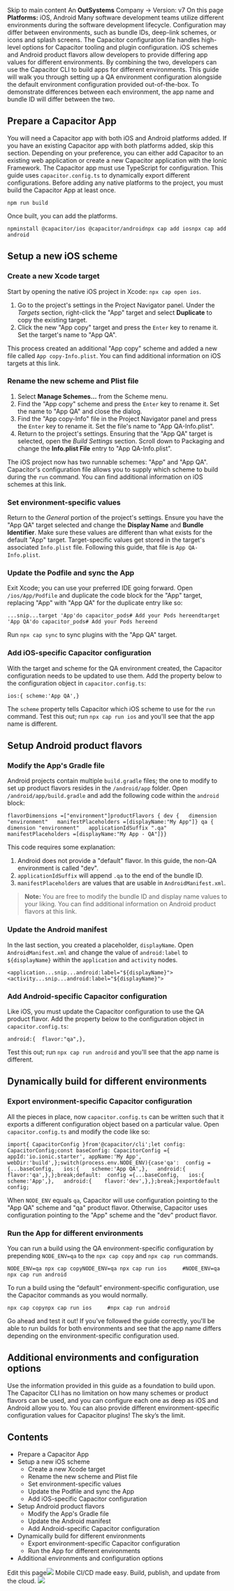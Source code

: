Skip to main content
An **OutSystems** Company →
Version: v7
On this page
**Platforms:** iOS, Android
Many software development teams utilize different environments during the software development lifecycle. Configuration may differ between environments, such as bundle IDs, deep-link schemes, or icons and splash screens.
The Capacitor configuration file handles high-level options for Capacitor tooling and plugin configuration. iOS schemes and Android product flavors allow developers to provide differing app values for different environments. By combining the two, developers can use the Capacitor CLI to build apps for different environments.
This guide will walk you through setting up a QA environment configuration alongside the default environment configuration provided out-of-the-box. To demonstrate differences between each environment, the app name and bundle ID will differ between the two.
## Prepare a Capacitor App​
You will need a Capacitor app with both iOS and Android platforms added. If you have an existing Capacitor app with both platforms added, skip this section.
Depending on your preference, you can either add Capacitor to an existing web application or create a new Capacitor application with the Ionic Framework.
The Capacitor app must use TypeScript for configuration. This guide uses `capacitor.config.ts` to dynamically export different configurations.
Before adding any native platforms to the project, you must build the Capacitor App at least once.
```
npm run build
```

Once built, you can add the platforms.
```
npminstall @capacitor/ios @capacitor/androidnpx cap add iosnpx cap add android
```

## Setup a new iOS scheme​
### Create a new Xcode target​
Start by opening the native iOS project in Xcode: `npx cap open ios`.
  1. Go to the project's settings in the Project Navigator panel. Under the _Targets_ section, right-click the "App" target and select **Duplicate** to copy the existing target.
  2. Click the new "App copy" target and press the `Enter` key to rename it. Set the target's name to "App QA".


This process created an additional "App copy" scheme and added a new file called `App copy-Info.plist`.
You can find additional information on iOS targets at this link.
### Rename the new scheme and Plist file​
  1. Select **Manage Schemes...** from the Scheme menu.
  2. Find the "App copy" scheme and press the `Enter` key to rename it. Set the name to "App QA" and close the dialog.
  3. Find the "App copy-Info" file in the Project Navigator panel and press the `Enter` key to rename it. Set the file's name to "App QA-Info.plist".
  4. Return to the project's settings. Ensuring that the "App QA" target is selected, open the _Build Settings_ section. Scroll down to Packaging and change the **Info.plist File** entry to "App QA-Info.plist".


The iOS project now has two runnable schemes: "App" and "App QA". Capacitor's configuration file allows you to supply which scheme to build during the `run` command.
You can find additional information on iOS schemes at this link.
### Set environment-specific values​
Return to the _General_ portion of the project's settings. Ensure you have the "App QA" target selected and change the **Display Name** and **Bundle Identifier**.
Make sure these values are different than what exists for the default "App" target. Target-specific values get stored in the target's associated `Info.plist` file. Following this guide, that file is `App QA-Info.plist`.
### Update the Podfile and sync the App​
Exit Xcode; you can use your preferred IDE going forward.
Open `/ios/App/Podfile` and duplicate the code block for the "App" target, replacing "App" with "App QA" for the duplicate entry like so:
```
...snip...target 'App'do capacitor_pods# Add your Pods hereendtarget 'App QA'do capacitor_pods# Add your Pods hereend
```

Run `npx cap sync` to sync plugins with the "App QA" target.
### Add iOS-specific Capacitor configuration​
With the target and scheme for the QA environment created, the Capacitor configuration needs to be updated to use them.
Add the property below to the configuration object in `capacitor.config.ts`:
```
ios:{ scheme:'App QA',}
```

The `scheme` property tells Capacitor which iOS scheme to use for the `run` command. Test this out; run `npx cap run ios` and you'll see that the app name is different.
## Setup Android product flavors​
### Modify the App's Gradle file​
Android projects contain multiple `build.gradle` files; the one to modify to set up product flavors resides in the `/android/app` folder.
Open `/android/app/build.gradle` and add the following code within the `android` block:
```
flavorDimensions =["environment"]productFlavors { dev {   dimension "environment"   manifestPlaceholders =[displayName:"My App"]} qa {   dimension "environment"   applicationIdSuffix ".qa"   manifestPlaceholders =[displayName:"My App - QA"]}}
```

This code requires some explanation:
  1. Android does not provide a "default" flavor. In this guide, the non-QA environment is called "dev".
  2. `applicationIdSuffix` will append `.qa` to the end of the bundle ID.
  3. `manifestPlaceholders` are values that are usable in `AndroidManifest.xml`.


> **Note:** You are free to modify the bundle ID and display name values to your liking.
You can find additional information on Android product flavors at this link.
### Update the Android manifest​
In the last section, you created a placeholder, `displayName`. Open `AndroidManifest.xml` and change the value of `android:label` to `${displayName}` within the `application` and `activity` nodes.
```
<application...snip...android:label="${displayName}"><activity...snip...android:label="${displayName}">
```

### Add Android-specific Capacitor configuration​
Like iOS, you must update the Capacitor configuration to use the QA product flavor.
Add the property below to the configuration object in `capacitor.config.ts`:
```
android:{  flavor:"qa",},
```

Test this out; run `npx cap run android` and you'll see that the app name is different.
## Dynamically build for different environments​
### Export environment-specific Capacitor configuration​
All the pieces in place, now `capacitor.config.ts` can be written such that it exports a different configuration object based on a particular value.
Open `capacitor.config.ts` and modify the code like so:
```
import{ CapacitorConfig }from'@capacitor/cli';let config: CapacitorConfig;const baseConfig: CapacitorConfig ={ appId:'io.ionic.starter', appName:'My App', webDir:'build',};switch(process.env.NODE_ENV){case'qa':  config ={...baseConfig,   ios:{    scheme:'App QA',},   android:{    flavor:'qa',},};break;default:  config ={...baseConfig,   ios:{    scheme:'App',},   android:{    flavor:'dev',},};break;}exportdefault config;
```

When `NODE_ENV` equals `qa`, Capacitor will use configuration pointing to the "App QA" scheme and "qa" product flavor. Otherwise, Capacitor uses configuration pointing to the "App" scheme and the "dev" product flavor.
### Run the App for different environments​
You can run a build using the QA environment-specific configuration by prepending `NODE_ENV=qa` to the `npx cap copy` and `npx cap run` commands.
```
NODE_ENV=qa npx cap copyNODE_ENV=qa npx cap run ios 	#NODE_ENV=qa npx cap run android
```

To run a build using the “default” environment-specific configuration, use the Capacitor commands as you would normally.
```
npx cap copynpx cap run ios 	#npx cap run android
```

Go ahead and test it out! If you’ve followed the guide correctly, you'll be able to run builds for both environments and see that the app name differs depending on the environment-specific configuration used.
## Additional environments and configuration options​
Use the information provided in this guide as a foundation to build upon. The Capacitor CLI has no limitation on how many schemes or product flavors can be used, and you can configure each one as deep as iOS and Android allow you to. You can also provide different environment-specific configuration values for Capacitor plugins! The sky’s the limit.
## Contents
  * Prepare a Capacitor App
  * Setup a new iOS scheme
    * Create a new Xcode target
    * Rename the new scheme and Plist file
    * Set environment-specific values
    * Update the Podfile and sync the App
    * Add iOS-specific Capacitor configuration
  * Setup Android product flavors
    * Modify the App's Gradle file
    * Update the Android manifest
    * Add Android-specific Capacitor configuration
  * Dynamically build for different environments
    * Export environment-specific Capacitor configuration
    * Run the App for different environments
  * Additional environments and configuration options


Edit this page![](https://images.prismic.io/ionicframeworkcom/50ede1c5-d69d-4c9d-bf0d-4c9ab7c14724_doc-ad-appflow.png?auto=compress,format&rect=0,0,280,200&w=280&h=200)
Mobile CI/CD made easy. Build, publish, and update from the cloud.
![](https://cdn.bizible.com/ipv?_biz_r=&_biz_h=802059049&_biz_u=bfa08d03ffe94cbc8ad825d7c77fcc94&_biz_l=https%3A%2F%2Fcapacitorjs.com%2Fdocs%2Fguides%2Fenvironment-specific-configurations&_biz_t=1739803072408&_biz_i=Environment%20Specific%20Configurations%20%7C%20Capacitor%20Documentation&_biz_n=39&rnd=176957&cdn_o=a&_biz_z=1739803072409)
